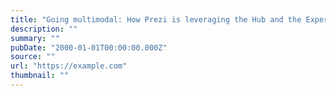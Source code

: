 ```yaml
---
title: "Going multimodal: How Prezi is leveraging the Hub and the Expert Support Program to accelerate their ML roadmap"
description: ""
summary: ""
pubDate: "2000-01-01T00:00:00.000Z"
source: ""
url: "https://example.com"
thumbnail: ""
---
```


